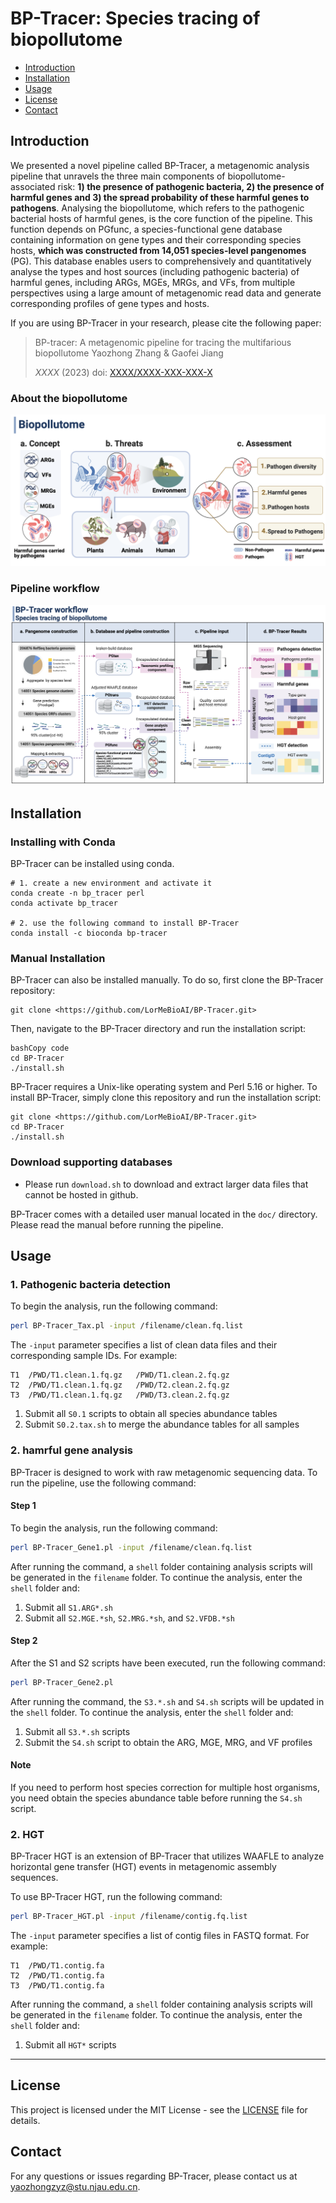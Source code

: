 # BP-Tracer: Species tracing of biopollutome

- [Introduction](#Introduction)
- [Installation](#Installation)
- [Usage](#Usage)
- [License](#license)
- [Contact](#contact)

## Introduction

We presented a novel pipeline called BP-Tracer, a metagenomic analysis pipeline that unravels the three main components of biopollutome-associated risk: **1) the presence of pathogenic bacteria, 2) the presence of harmful genes and 3) the spread probability of these harmful genes to pathogens**. 
Analysing the biopollutome, which refers to the pathogenic bacterial hosts of harmful genes, is the core function of the pipeline. This function depends on PGfunc, a species-functional gene database containing information on gene types and their corresponding species hosts, **which was constructed from 14,051 species-level pangenomes** (PG). This database enables users to comprehensively and quantitatively analyse the types and host sources (including pathogenic bacteria) of harmful genes, including ARGs, MGEs, MRGs, and VFs, from multiple perspectives using a large amount of metagenomic read data and generate corresponding profiles of gene types and hosts.

If you are using BP-Tracer in your research, please cite the following paper:
> BP-tracer: A metagenomic pipeline for tracing the multifarious biopollutome
> Yaozhong Zhang & Gaofei Jiang
> 
> *XXXX* (2023)
> doi: [XXXX/XXXX-XXX-XXX-X](https://)
> 


### About the biopollutome
![biopollotome](https://github.com/LorMeBioAI/BP-Tracer/blob/main/attachment/biopolltome.png)
### Pipeline workflow

![workflow](https://github.com/LorMeBioAI/BP-Tracer/blob/main/attachment/workflow.png)

## Installation
### Installing with Conda

BP-Tracer can be installed using conda. 

```shell
# 1. create a new environment and activate it
conda create -n bp_tracer perl
conda activate bp_tracer

# 2. use the following command to install BP-Tracer
conda install -c bioconda bp-tracer
```

### Manual Installation

BP-Tracer can also be installed manually. To do so, first clone the BP-Tracer repository:

```shell
git clone <https://github.com/LorMeBioAI/BP-Tracer.git>
```

Then, navigate to the BP-Tracer directory and run the installation script:

```shell
bashCopy code
cd BP-Tracer
./install.sh

```

BP-Tracer requires a Unix-like operating system and Perl 5.16 or higher. To install BP-Tracer, simply clone this repository and run the installation script:

```shell
git clone <https://github.com/LorMeBioAI/BP-Tracer.git>
cd BP-Tracer
./install.sh

```

### Download supporting databases

- Please run `download.sh` to download and extract larger data files that cannot be hosted in github.

BP-Tracer comes with a detailed user manual located in the `doc/` directory. Please read the manual before running the pipeline.

## Usage

### 1. Pathogenic bacteria detection

To begin the analysis, run the following command:

```bash
perl BP-Tracer_Tax.pl -input /filename/clean.fq.list
```
The `-input` parameter specifies a list of clean data files and their corresponding sample IDs. For example:
```
T1	/PWD/T1.clean.1.fq.gz	/PWD/T1.clean.2.fq.gz
T2	/PWD/T1.clean.1.fq.gz	/PWD/T2.clean.2.fq.gz
T3	/PWD/T1.clean.1.fq.gz	/PWD/T3.clean.2.fq.gz

```

1. Submit all `S0.1` scripts to obtain all species abundance tables
2. Submit `S0.2.tax.sh` to merge the abundance tables for all samples

### 2. hamrful gene analysis

BP-Tracer is designed to work with raw metagenomic sequencing data. To run the pipeline, use the following command:

#### Step 1

To begin the analysis, run the following command:

```bash
perl BP-Tracer_Gene1.pl -input /filename/clean.fq.list
```

After running the command, a `shell` folder containing analysis scripts will be generated in the `filename` folder. To continue the analysis, enter the `shell` folder and:

1. Submit all `S1.ARG*.sh` 
2. Submit all `S2.MGE.*sh`, `S2.MRG.*sh`, and `S2.VFDB.*sh` 

#### Step 2

After the S1 and S2 scripts have been executed, run the following command:

```bash
perl BP-Tracer_Gene2.pl

```

After running the command, the `S3.*.sh` and `S4.sh` scripts will be updated in the `shell` folder. To continue the analysis, enter the `shell` folder and:

1. Submit all `S3.*.sh` scripts
2. Submit the `S4.sh` script to obtain the ARG, MGE, MRG, and VF profiles

#### Note

If you need to perform host species correction for multiple host organisms, you need obtain the species abundance table before running the `S4.sh` script.

### 2. HGT

BP-Tracer HGT is an extension of BP-Tracer that utilizes WAAFLE to analyze horizontal gene transfer (HGT) events in metagenomic assembly sequences.

To use BP-Tracer HGT, run the following command:

```bash
perl BP-Tracer_HGT.pl -input /filename/contig.fq.list
```

The `-input` parameter specifies a list of contig files in FASTQ format. For example:

```
T1	/PWD/T1.contig.fa
T2	/PWD/T1.contig.fa
T3	/PWD/T1.contig.fa
```
After running the command, a `shell` folder containing analysis scripts will be generated in the `filename` folder. To continue the analysis, enter the `shell` folder and:

1. Submit all `HGT*` scripts

---

## License

This project is licensed under the MIT License - see the [LICENSE](https://chat.openai.com/chat/LICENSE) file for details.

## Contact

For any questions or issues regarding BP-Tracer, please contact us at [yaozhongzyz@stu.njau.edu.cn](notion://www.notion.so/yaozhongzyz@stu.njau.edu.cn).
